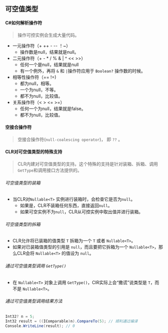 ## 可空值类型

#### C#如何解析操作符

> 操作可控实例会生成大量代码。

* 一元操作符（+ ++ - -- ！~）
  * 操作数是null，结果就是null。
* 二元操作符（+ - * / % & | ^ << >>）
  * 任何一个是null，结果就是null
  * 有一个例外，再将 `&` 和 `|`操作符应用于 `Boolean?` 操作数的时候。
* 相等性操作符（== !=)
  * 都为null，相等。
  * 一个为null，不等。
  * 都不为null，比较值。
* 关系操作符（< > <= >=）
  * 任何一个为null，结果就是false。
  * 都不为null，比较值。

#### 空接合操作符

> 空接合操作符(`null-coalescing operator`)， 即 `??` 。

#### CLR对可空值类型的特殊支持

> CLR内建对可空值类型的支持。这个特殊的支持是针对装箱、拆箱、调用`GetType`和调用接口方法提供的。

###### 可空值类型的装箱

* 当CLR对`Nullable<T>` 实例进行装箱时，会检查它是否为`null`。
  * 如果是，CLR不装箱任何东西，直接返回`null`。
  * 如果可空实例不为`null`，CLR从可控实例中取出值并进行装箱。

###### 可空值类型的拆箱

* CLR允许将已装箱的值类型 `T` 拆箱为一个 `T` 或者 `Nullable<T>`。
* 如果对已装箱值类型的引用是 `null`，而且要把它拆箱为一个 `Nullable<T>`，那么CLR会将 `Nullable<T>` 的值设为 `null`。

###### 通过可空值类型调用 `GetType()`

* 在 `Nullable<T>` 对象上调用 `GetType()`，ClR实际上会“撒谎”说类型是 `T`，而不是 `Nullable<T>`。

###### 通过可空值类型调用结果方法

```C#
Int32? n = 5;
Int32 result = ((IComparable)n).CompareTo(5); // 顺利通过编译
Console.WriteLine(result); // 0
```

